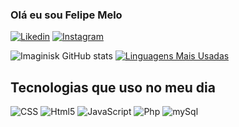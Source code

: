 ### Olá eu sou Felipe Melo
[![Likedin](https://img.shields.io/badge/LinkedIn-0077B5?style=for-the-badge&logo=linkedin&logoColor=white)](https://www.linkedin.com/in/felipe-melo-771aa1227/)
[![Instagram](https://img.shields.io/badge/Instagram-E4405F?style=for-the-badge&logo=instagram&logoColor=white)](https://www.instagram.com/imaginisck/)

![Imaginisk GitHub stats](https://github-readme-stats.vercel.app/api?username=Imaginisk&show_icons=true&theme=radical)
[![Linguagens Mais Usadas](https://github-readme-stats.vercel.app/api/top-langs/?username=Imaginisk&layout=compact)](https://github.com/anuraghazra/github-readme-stats)

## Tecnologias que uso no meu dia 
![CSS](https://img.shields.io/badge/CSS3-1572B6?style=for-the-badge&logo=css3&logoColor=white)
![Html5](https://img.shields.io/badge/HTML5-E34F26?style=for-the-badge&logo=html5&logoColor=white)
![JavaScript](https://img.shields.io/badge/JavaScript-F7DF1E?style=for-the-badge&logo=javascript&logoColor=black)
![Php](https://img.shields.io/badge/PHP-777BB4?style=for-the-badge&logo=php&logoColor=white)
![mySql](https://img.shields.io/badge/MySQL-00000F?style=for-the-badge&logo=mysql&logoColor=white)
